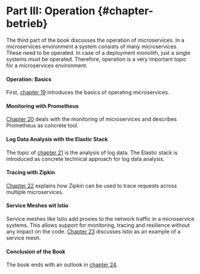 # Part III: Operation {#chapter-betrieb}

The third part of the book discusses the operation of
microservices. In a microservices environment a system consists of
many microservices. These
need to be operated. In case of a deployment
monolith, just a single systems must be operated. Therefore,
operation is a very important topic for a 
microservices environment.

#### Operation: Basics

First, [chapter 19](#chapter-betrieb-grundlagen) introduces the basics
of operating microservices.

#### Monitoring with Prometheus

[Chapter 20](#chapter-monitoring) deals with the monitoring of
microservices and describes Prometheus as concrete tool. 

#### Log Data Analysis with the Elastic Stack

The topic of [chapter 21](#chapter-log-analyse) is the analysis of log
data. The Elastic stack is introduced as concrete technical approach
for log data analysis.

#### Tracing with Zipkin

[Chapter 22](#chapter-tracing) explains how Zipkin can be
used to trace requests across multiple microservices.

#### Service Meshes wit Istio

Service meshes like Istio add proxies to the network traffic in a
microservice systems. This allows support for monitoring, tracing and
resilience without any impact on the code. [Chapter
23](#chapter-service-mesh) discusses Istio as an example of a service
mesh.

#### Conclusion of the Book

The book ends with an outlook in [chapter 24](#chapter-und-nun).
